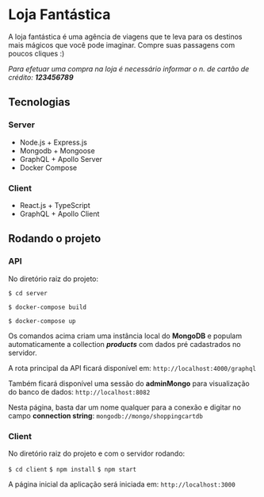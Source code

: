 ﻿# Loja Fantástica

A loja fantástica é uma agência de viagens que te leva para os destinos mais mágicos que você pode imaginar. Compre suas passagens com poucos cliques :)

*Para efetuar uma compra na loja é necessário informar o n. de cartão de crédito:* ***123456789***

## Tecnologias

### Server
- Node.js + Express.js
- Mongodb + Mongoose
- GraphQL + Apollo Server
-	Docker Compose

### Client
- React.js + TypeScript
- GraphQL + Apollo Client

## Rodando o projeto

### API

No diretório raiz do projeto:

`$ cd server`

`$ docker-compose build`

`$ docker-compose up`

Os comandos acima criam uma instância local do **MongoDB** e populam automaticamente a collection ***products*** com dados pré cadastrados no servidor.

A rota principal da API ficará disponível em: `http://localhost:4000/graphql`


Também ficará disponível uma sessão do **adminMongo** para visualização do banco de dados:
 `http://localhost:8082`

Nesta página, basta dar um nome qualquer para a conexão e digitar no campo **connection string**: `mongodb://mongo/shoppingcartdb`


### Client
No diretório raiz do projeto e com o servidor rodando:

`$ cd client`
`$ npm install`
`$ npm start`

A página inicial da aplicação será iniciada em: `http://localhost:3000`
